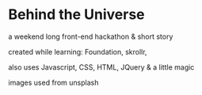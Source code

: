 <h1> Behind the Universe </h1>
<p> a weekend long front-end hackathon & short story </p>

<p> created while learning: Foundation, skrollr,  </p>
<p> also uses Javascript, CSS, HTML, JQuery & a little magic </p>
<p> images used from unsplash </p>